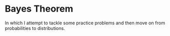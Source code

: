 # Bayes Theorem

In which I attempt to tackle some practice problems and then move on from probabilities to distributions.
